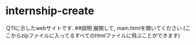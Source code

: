 # internship-create
Ｑ11に示したwebサイトです. 
##説明
展開して, main.htmlを開いてください.(ここからzipファイルに入ってるすべてのhtmlファイルに飛ぶことができます) 
